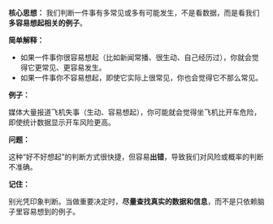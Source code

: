 

**核心思想：** 我们判断一件事有多常见或多有可能发生，不是看数据，而是看我们**多容易想起相关的例子**。

**简单解释：**

*   如果一件事你很容易想起（比如新闻常播、很生动、自己经历过），你就会觉得它更常见、更容易发生。
*   如果一件事你不容易想起，即使它实际上很常见，你也会觉得它不那么常见。

**例子：**

媒体大量报道飞机失事（生动、容易想起），你可能就会觉得坐飞机比开车危险，即使统计数据显示开车风险更高。

**问题：**

这种“好不好想起”的判断方式很快捷，但容易**出错**，导致我们对风险或概率的判断不准确。

**记住：**

别光凭印象判断。当做重要决定时，**尽量查找真实的数据和信息**，而不是只依赖脑子里容易想到的例子。

